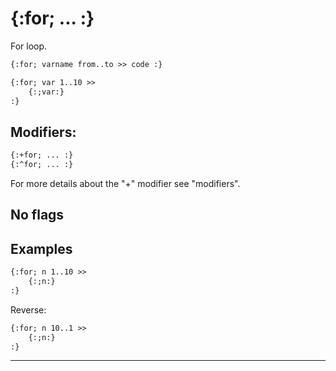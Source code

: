 {:for; ... :}
=============

For loop.

```html
{:for; varname from..to >> code :}

{:for; var 1..10 >>
    {:;var:}
:}
```

Modifiers:
----------

```html
{:+for; ... :}
{:^for; ... :}
```

For more details about the "+" modifier see "modifiers".

No flags
--------

Examples
--------

```html
{:for; n 1..10 >>
    {:;n:}
:}
```

Reverse:

```html
{:for; n 10..1 >>
    {:;n:}
:}
```

---
